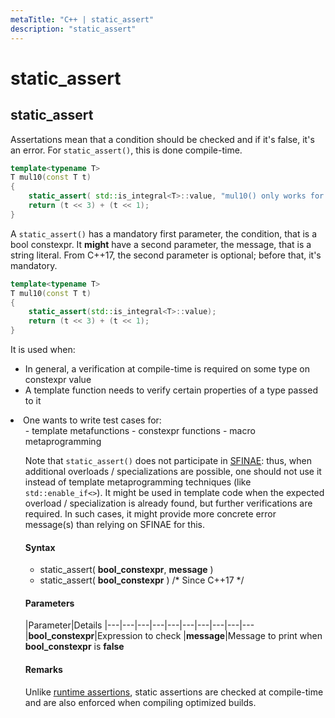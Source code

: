 ```yaml
---
metaTitle: "C++ | static_assert"
description: "static_assert"
---
```


# static_assert



## static_assert


Assertations mean that a condition should be checked and if it's false, it's an error. For `static_assert()`, this is done compile-time.

```cpp
template<typename T>
T mul10(const T t)
{
    static_assert( std::is_integral<T>::value, "mul10() only works for integral types" );
    return (t << 3) + (t << 1);
}

```

A `static_assert()` has a mandatory first parameter, the condition, that is a bool constexpr. It **might** have a second parameter, the message, that is a string literal. From C++17, the second parameter is optional; before that, it's mandatory.

```cpp
template<typename T>
T mul10(const T t)
{
    static_assert(std::is_integral<T>::value);
    return (t << 3) + (t << 1);
}

```

It is used when:

- In general, a verification at compile-time is required on some type on constexpr value
- A template function needs to verify certain properties of a type passed to it
<li>One wants to write test cases for:
<ul>
- template metafunctions
- constexpr functions
- macro metaprogramming

Note that `static_assert()` does not participate in [SFINAE](https://stackoverflow.com/documentation/c%2b%2b/1169/sfinae-substitution-failure-is-not-an-error): thus, when additional overloads / specializations are possible, one should not use it instead of template metaprogramming techniques (like `std::enable_if<>`). It might be used in template code when the expected overload / specialization is already found, but further verifications are required. In such cases, it might provide more concrete error message(s) than relying on SFINAE for this.



#### Syntax


- static_assert( **bool_constexpr**, **message** )
- static_assert( **bool_constexpr** ) /* Since C++17 */



#### Parameters


|Parameter|Details
|---|---|---|---|---|---|---|---|---|---
|**bool_constexpr**|Expression to check
|**message**|Message to print when **bool_constexpr** is **false**



#### Remarks


Unlike [runtime assertions](http://en.cppreference.com/w/cpp/error/assert), static assertions are checked at compile-time and are also enforced when compiling optimized builds.


